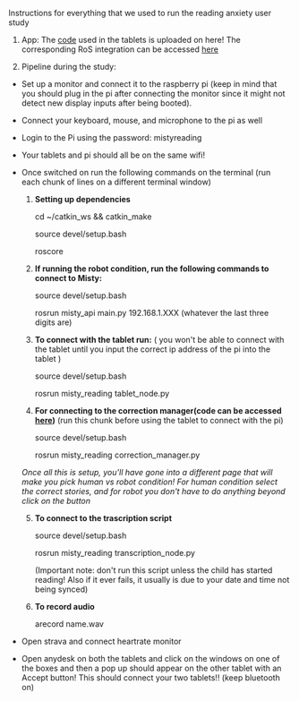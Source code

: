 Instructions for everything that we used to run the reading anxiety user study

1. App: The [code](https://github.com/SeboLab/reading-anxiety-user-study-tools/tree/main/reading-app) used in the tablets is uploaded on here! The corresponding RoS integration can be accessed [here](https://github.com/SeboLab/misty_reading)

2. Pipeline during the study:

  * Set up a monitor and connect it to the raspberry pi (keep in mind that you should plug in the pi after connecting the monitor since it might not detect new display inputs after being booted).
  * Connect your keyboard, mouse, and microphone to the pi as well
  * Login to the Pi using the password: mistyreading
  * Your tablets and pi should all be on the same wifi!
  * Once switched on run the following commands on the terminal (run each chunk of lines on a different terminal window)
      1. **Setting up dependencies**
  
         cd ~/catkin_ws && catkin_make
         
         source devel/setup.bash
         
         roscore
         
      2. **If running the robot condition, run the following commands to connect to Misty:**
         
          source devel/setup.bash
         
          rosrun misty_api main.py 192.168.1.XXX (whatever the last three digits are)
         
      3. **To connect with the tablet run:** ( you won't be able to connect with the tablet until you input the correct ip address of the pi into the tablet )
         
         source devel/setup.bash
         
         rosrun misty_reading tablet_node.py
         
      4. **For connecting to the correction manager(code can be accessed [here](https://github.com/SeboLab/misty_reading))** (run this chunk before using the tablet to connect with the pi)
         
         source devel/setup.bash
         
         rosrun misty_reading correction_manager.py <storyno1> <storyno2>
         
      *Once all this is setup, you'll have gone into a different page that will make you pick human vs robot condition! For human condition select the correct stories, and for robot you don't have to do anything beyond click on the button*
    
      5. **To connect to the trascription script**
         
         source devel/setup.bash
         
         rosrun misty_reading transcription_node.py
         
         (Important note: don't run this script unless the child has started reading! Also if it ever fails, it usually is due to your date and time not being synced)
         
      6. **To record audio**
         
         arecord name.wav
 
   * Open strava and connect heartrate monitor
   * Open anydesk on both the tablets and click on the windows on one of the boxes and then a pop up should appear on the other tablet with an Accept button! This should connect your two tablets!! (keep bluetooth on) 
